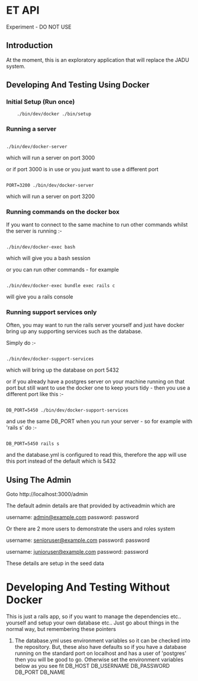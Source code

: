 # ET API

Experiment - DO NOT USE

## Introduction

At the moment, this is an exploratory application that will replace the
JADU system.

## Developing And Testing Using Docker

### Initial Setup (Run once)

```
    ./bin/dev/docker ./bin/setup
```

### Running a server

```

./bin/dev/docker-server

```

which will run a server on port 3000

or if port 3000 is in use or you just want to use a different port

```

PORT=3200 ./bin/dev/docker-server

```

which will run a server on port 3200

### Running commands on the docker box

If you want to connect to the same machine to run other commands whilst the server is running :-


```

./bin/dev/docker-exec bash

```

which will give you a bash session

or you can run other commands - for example

```

./bin/dev/docker-exec bundle exec rails c

```


will give you a rails console



### Running support services only

Often, you may want to run the rails server yourself and just have docker bring up 
any supporting services such as the database.

Simply do :-

```

./bin/dev/docker-support-services

```

which will bring up the database on port 5432

or if you already have a postgres server on your machine running on that port but still want to
use the docker one to keep yours tidy - then you use a different port like this :-

```

DB_PORT=5450 ./bin/dev/docker-support-services

```

and use the same DB_PORT when you run your server - so for example with 'rails s' do :-


```

DB_PORT=5450 rails s

```

and the database.yml is configured to read this, therefore the app will use this port instead of the default which is 5432


## Using The Admin

Goto http://localhost:3000/admin

The default admin details are that provided by activeadmin which are

username: admin@example.com
password: password

Or there are 2 more users to demonstrate the users and roles system

username: senioruser@example.com
password: password

username: junioruser@example.com
password: password

These details are setup in the seed data

# Developing And Testing Without Docker

This is just a rails app, so if you want to manage the dependencies etc.. yourself and
setup your own database etc.. Just go about things in the normal way, but remembering these pointers

1. The database.yml uses environment variables so it can be checked into the repository.
   But, these also have defaults so if you have a database running on the standard port on localhost and
   has a user of 'postgres' then you will be good to go.  Otherwise set the environment variables below as you 
   see fit
   DB_HOST
   DB_USERNAME
   DB_PASSWORD
   DB_PORT
   DB_NAME
   
   